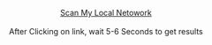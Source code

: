 <p align="center">
<a href="https://roothaxor.github.io/LocalScan/">Scan My Local Netowork</a><br><br>
<a>After Clicking on link, wait 5-6 Seconds to get results</a>
</p>
